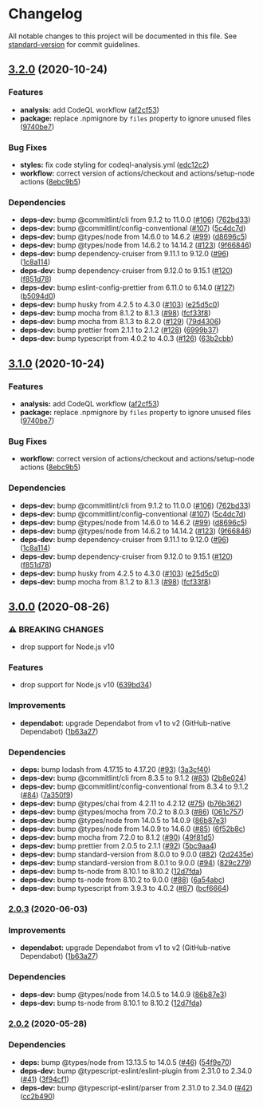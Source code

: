 # Changelog

All notable changes to this project will be documented in this file. See [standard-version](https://github.com/conventional-changelog/standard-version) for commit guidelines.

## [3.2.0](https://github.com/hckhanh/read-vn-number/compare/v3.0.0...v3.2.0) (2020-10-24)


### Features

* **analysis:** add CodeQL workflow ([af2cf53](https://github.com/hckhanh/read-vn-number/commit/af2cf5327bc4972070839fe567b6fea861cc0e6a))
* **package:** replace .npmignore by `files` property to ignore unused files ([9740be7](https://github.com/hckhanh/read-vn-number/commit/9740be7a2c9c1d6df416cd80e7955b234acbae4a))


### Bug Fixes

* **styles:** fix code styling for codeql-analysis.yml ([edc12c2](https://github.com/hckhanh/read-vn-number/commit/edc12c21c9ea637f6be1232adbae3409b3acf644))
* **workflow:** correct version of actions/checkout and actions/setup-node actions ([8ebc9b5](https://github.com/hckhanh/read-vn-number/commit/8ebc9b5f522bd6a9a739757138ee0c92e8a60d4e))


### Dependencies

* **deps-dev:** bump @commitlint/cli from 9.1.2 to 11.0.0 ([#106](https://github.com/hckhanh/read-vn-number/issues/106)) ([762bd33](https://github.com/hckhanh/read-vn-number/commit/762bd33522ab61fd6b534a0cec4b64482f534bbd))
* **deps-dev:** bump @commitlint/config-conventional ([#107](https://github.com/hckhanh/read-vn-number/issues/107)) ([5c4dc7d](https://github.com/hckhanh/read-vn-number/commit/5c4dc7dc30587df4bf4e4a3813bfbed3d6656ba0))
* **deps-dev:** bump @types/node from 14.6.0 to 14.6.2 ([#99](https://github.com/hckhanh/read-vn-number/issues/99)) ([d8696c5](https://github.com/hckhanh/read-vn-number/commit/d8696c56f285d478f9e1938a2833ca59ef160ddd))
* **deps-dev:** bump @types/node from 14.6.2 to 14.14.2 ([#123](https://github.com/hckhanh/read-vn-number/issues/123)) ([9f66846](https://github.com/hckhanh/read-vn-number/commit/9f668469dc53e83d71e0e00869e7957a41b86de8))
* **deps-dev:** bump dependency-cruiser from 9.11.1 to 9.12.0 ([#96](https://github.com/hckhanh/read-vn-number/issues/96)) ([1c8a114](https://github.com/hckhanh/read-vn-number/commit/1c8a1149c694242899dd44f72017b00ed2ebeed5))
* **deps-dev:** bump dependency-cruiser from 9.12.0 to 9.15.1 ([#120](https://github.com/hckhanh/read-vn-number/issues/120)) ([f851d78](https://github.com/hckhanh/read-vn-number/commit/f851d78fcf892be0c3f72789125255b680b4650e))
* **deps-dev:** bump eslint-config-prettier from 6.11.0 to 6.14.0 ([#127](https://github.com/hckhanh/read-vn-number/issues/127)) ([b5094d0](https://github.com/hckhanh/read-vn-number/commit/b5094d0bda1cfb566c3fe956c9f1184ffd06b2c5))
* **deps-dev:** bump husky from 4.2.5 to 4.3.0 ([#103](https://github.com/hckhanh/read-vn-number/issues/103)) ([e25d5c0](https://github.com/hckhanh/read-vn-number/commit/e25d5c019ee379402ce9972a062132a10e11c75e))
* **deps-dev:** bump mocha from 8.1.2 to 8.1.3 ([#98](https://github.com/hckhanh/read-vn-number/issues/98)) ([fcf33f8](https://github.com/hckhanh/read-vn-number/commit/fcf33f875fcfe65c02162a86d8959d5fa96123c0))
* **deps-dev:** bump mocha from 8.1.3 to 8.2.0 ([#129](https://github.com/hckhanh/read-vn-number/issues/129)) ([79d4306](https://github.com/hckhanh/read-vn-number/commit/79d4306b40877973d92fc65ed55504cfee0b5845))
* **deps-dev:** bump prettier from 2.1.1 to 2.1.2 ([#128](https://github.com/hckhanh/read-vn-number/issues/128)) ([6999b37](https://github.com/hckhanh/read-vn-number/commit/6999b377186a9a22c10c4b3e5db26991d06cb05a))
* **deps-dev:** bump typescript from 4.0.2 to 4.0.3 ([#126](https://github.com/hckhanh/read-vn-number/issues/126)) ([63b2cbb](https://github.com/hckhanh/read-vn-number/commit/63b2cbbf451ca401f1d3005d05f2e7e3486a060e))

## [3.1.0](https://github.com/hckhanh/read-vn-number/compare/v3.0.0...v3.1.0) (2020-10-24)


### Features

* **analysis:** add CodeQL workflow ([af2cf53](https://github.com/hckhanh/read-vn-number/commit/af2cf5327bc4972070839fe567b6fea861cc0e6a))
* **package:** replace .npmignore by `files` property to ignore unused files ([9740be7](https://github.com/hckhanh/read-vn-number/commit/9740be7a2c9c1d6df416cd80e7955b234acbae4a))


### Bug Fixes

* **workflow:** correct version of actions/checkout and actions/setup-node actions ([8ebc9b5](https://github.com/hckhanh/read-vn-number/commit/8ebc9b5f522bd6a9a739757138ee0c92e8a60d4e))


### Dependencies

* **deps-dev:** bump @commitlint/cli from 9.1.2 to 11.0.0 ([#106](https://github.com/hckhanh/read-vn-number/issues/106)) ([762bd33](https://github.com/hckhanh/read-vn-number/commit/762bd33522ab61fd6b534a0cec4b64482f534bbd))
* **deps-dev:** bump @commitlint/config-conventional ([#107](https://github.com/hckhanh/read-vn-number/issues/107)) ([5c4dc7d](https://github.com/hckhanh/read-vn-number/commit/5c4dc7dc30587df4bf4e4a3813bfbed3d6656ba0))
* **deps-dev:** bump @types/node from 14.6.0 to 14.6.2 ([#99](https://github.com/hckhanh/read-vn-number/issues/99)) ([d8696c5](https://github.com/hckhanh/read-vn-number/commit/d8696c56f285d478f9e1938a2833ca59ef160ddd))
* **deps-dev:** bump @types/node from 14.6.2 to 14.14.2 ([#123](https://github.com/hckhanh/read-vn-number/issues/123)) ([9f66846](https://github.com/hckhanh/read-vn-number/commit/9f668469dc53e83d71e0e00869e7957a41b86de8))
* **deps-dev:** bump dependency-cruiser from 9.11.1 to 9.12.0 ([#96](https://github.com/hckhanh/read-vn-number/issues/96)) ([1c8a114](https://github.com/hckhanh/read-vn-number/commit/1c8a1149c694242899dd44f72017b00ed2ebeed5))
* **deps-dev:** bump dependency-cruiser from 9.12.0 to 9.15.1 ([#120](https://github.com/hckhanh/read-vn-number/issues/120)) ([f851d78](https://github.com/hckhanh/read-vn-number/commit/f851d78fcf892be0c3f72789125255b680b4650e))
* **deps-dev:** bump husky from 4.2.5 to 4.3.0 ([#103](https://github.com/hckhanh/read-vn-number/issues/103)) ([e25d5c0](https://github.com/hckhanh/read-vn-number/commit/e25d5c019ee379402ce9972a062132a10e11c75e))
* **deps-dev:** bump mocha from 8.1.2 to 8.1.3 ([#98](https://github.com/hckhanh/read-vn-number/issues/98)) ([fcf33f8](https://github.com/hckhanh/read-vn-number/commit/fcf33f875fcfe65c02162a86d8959d5fa96123c0))

## [3.0.0](https://github.com/hckhanh/read-vn-number/compare/v2.0.2...v3.0.0) (2020-08-26)


### ⚠ BREAKING CHANGES

* drop support for Node.js v10

### Features

* drop support for Node.js v10 ([639bd34](https://github.com/hckhanh/read-vn-number/commit/639bd3441bd0fd5d8fbeaa6e5f58d764b68ba083))


### Improvements

* **dependabot:** upgrade Dependabot from v1 to v2 (GitHub-native Dependabot) ([1b63a27](https://github.com/hckhanh/read-vn-number/commit/1b63a271535260ffaa06543d5fadf7b4a532e058))


### Dependencies

* **deps:** bump lodash from 4.17.15 to 4.17.20 ([#93](https://github.com/hckhanh/read-vn-number/issues/93)) ([3a3cf40](https://github.com/hckhanh/read-vn-number/commit/3a3cf4062f0c805338c160d889077a53e65c878d))
* **deps-dev:** bump @commitlint/cli from 8.3.5 to 9.1.2 ([#83](https://github.com/hckhanh/read-vn-number/issues/83)) ([2b8e024](https://github.com/hckhanh/read-vn-number/commit/2b8e024b9ba4d2bb2e961401687801aa8edda820))
* **deps-dev:** bump @commitlint/config-conventional from 8.3.4 to 9.1.2 ([#84](https://github.com/hckhanh/read-vn-number/issues/84)) ([7a350f9](https://github.com/hckhanh/read-vn-number/commit/7a350f99b3c86fbf92261e56e4246cea18d54862))
* **deps-dev:** bump @types/chai from 4.2.11 to 4.2.12 ([#75](https://github.com/hckhanh/read-vn-number/issues/75)) ([b76b362](https://github.com/hckhanh/read-vn-number/commit/b76b36219bbb4398be5492be07581b58fd83d93c))
* **deps-dev:** bump @types/mocha from 7.0.2 to 8.0.3 ([#86](https://github.com/hckhanh/read-vn-number/issues/86)) ([061c757](https://github.com/hckhanh/read-vn-number/commit/061c757ec061738f1f83185b21553ac89406229a))
* **deps-dev:** bump @types/node from 14.0.5 to 14.0.9 ([86b87e3](https://github.com/hckhanh/read-vn-number/commit/86b87e3e0d75e06d514042266e22a662eddc7b4d))
* **deps-dev:** bump @types/node from 14.0.9 to 14.6.0 ([#85](https://github.com/hckhanh/read-vn-number/issues/85)) ([6f52b8c](https://github.com/hckhanh/read-vn-number/commit/6f52b8cb0cfd80f4c8d807c6a0310b583c025c6e))
* **deps-dev:** bump mocha from 7.2.0 to 8.1.2 ([#90](https://github.com/hckhanh/read-vn-number/issues/90)) ([49f81d5](https://github.com/hckhanh/read-vn-number/commit/49f81d55144686576a46f55818f5f543df45d5d2))
* **deps-dev:** bump prettier from 2.0.5 to 2.1.1 ([#92](https://github.com/hckhanh/read-vn-number/issues/92)) ([5bc9aa4](https://github.com/hckhanh/read-vn-number/commit/5bc9aa440e6a0a56f3640ebde96d852077fe27c3))
* **deps-dev:** bump standard-version from 8.0.0 to 9.0.0 ([#82](https://github.com/hckhanh/read-vn-number/issues/82)) ([2d2435e](https://github.com/hckhanh/read-vn-number/commit/2d2435e3ed796afc243a44f13674dc2e10a4f924))
* **deps-dev:** bump standard-version from 8.0.1 to 9.0.0 ([#94](https://github.com/hckhanh/read-vn-number/issues/94)) ([829c279](https://github.com/hckhanh/read-vn-number/commit/829c279f97be6f9fcef272087e54b530db98f91a))
* **deps-dev:** bump ts-node from 8.10.1 to 8.10.2 ([12d7fda](https://github.com/hckhanh/read-vn-number/commit/12d7fda35b276dee5878d725360c644a6a044dc9))
* **deps-dev:** bump ts-node from 8.10.2 to 9.0.0 ([#88](https://github.com/hckhanh/read-vn-number/issues/88)) ([6a54abc](https://github.com/hckhanh/read-vn-number/commit/6a54abcec6fff9ddb84d4ddab3b3f6f0e601af12))
* **deps-dev:** bump typescript from 3.9.3 to 4.0.2 ([#87](https://github.com/hckhanh/read-vn-number/issues/87)) ([bcf6664](https://github.com/hckhanh/read-vn-number/commit/bcf6664d1b8c55f1d902c77992712272fe758665))

### [2.0.3](https://github.com/hckhanh/read-vn-number/compare/v2.0.2...v2.0.3) (2020-06-03)


### Improvements

* **dependabot:** upgrade Dependabot from v1 to v2 (GitHub-native Dependabot) ([1b63a27](https://github.com/hckhanh/read-vn-number/commit/1b63a271535260ffaa06543d5fadf7b4a532e058))


### Dependencies

* **deps-dev:** bump @types/node from 14.0.5 to 14.0.9 ([86b87e3](https://github.com/hckhanh/read-vn-number/commit/86b87e3e0d75e06d514042266e22a662eddc7b4d))
* **deps-dev:** bump ts-node from 8.10.1 to 8.10.2 ([12d7fda](https://github.com/hckhanh/read-vn-number/commit/12d7fda35b276dee5878d725360c644a6a044dc9))

### [2.0.2](https://github.com/hckhanh/read-vn-number/compare/v1.3.2...v2.0.2) (2020-05-28)


### Dependencies

* **deps:** bump @types/node from 13.13.5 to 14.0.5 ([#46](https://github.com/hckhanh/read-vn-number/issues/46)) ([54f9e70](https://github.com/hckhanh/read-vn-number/commit/54f9e70bad9300cc1c2e3b513ac519bc8711b844))
* **deps-dev:** bump @typescript-eslint/eslint-plugin from 2.31.0 to 2.34.0 ([#41](https://github.com/hckhanh/read-vn-number/issues/41)) ([3f94cf1](https://github.com/hckhanh/read-vn-number/commit/3f94cf14e0e9132fd3752142569a2397194fdccb))
* **deps-dev:** bump @typescript-eslint/parser from 2.31.0 to 2.34.0 ([#42](https://github.com/hckhanh/read-vn-number/issues/42)) ([cc2b490](https://github.com/hckhanh/read-vn-number/commit/cc2b490e1750f0e9a2d4f3062cfc3037a49a6c70))
